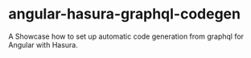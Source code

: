 # angular-hasura-graphql-codegen
A Showcase how to set up automatic code generation from graphql for Angular with Hasura.
